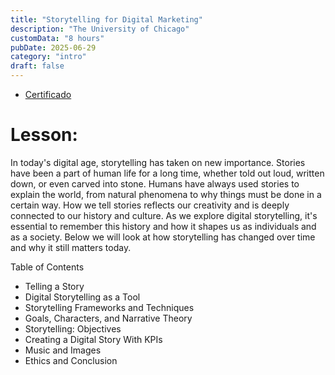 ```yaml
---
title: "Storytelling for Digital Marketing"
description: "The University of Chicago"
customData: "8 hours"
pubDate: 2025-06-29
category: "intro"
draft: false
---
```

- [Certificado](https://drive.google.com/file/d/1h9b00NnvNC95Z-VrO1hq_GFGPLlwDSwi/view?usp=sharing)
# Lesson:
In today's digital age, storytelling has taken on new importance. Stories have been a part of human life for a long time, whether told out loud, written down, or even carved into stone. Humans have always used stories to explain the world, from natural phenomena to why things must be done in a certain way. How we tell stories reflects our creativity and is deeply connected to our history and culture. As we explore digital storytelling, it's essential to remember this history and how it shapes us as individuals and as a society. Below we will look at how storytelling has changed over time and why it still matters today.

Table of Contents
- Telling a Story
- Digital Storytelling as a Tool
- Storytelling Frameworks and Techniques
- Goals, Characters, and Narrative Theory
- Storytelling: Objectives
- Creating a Digital Story With KPIs
- Music and Images
- Ethics and Conclusion